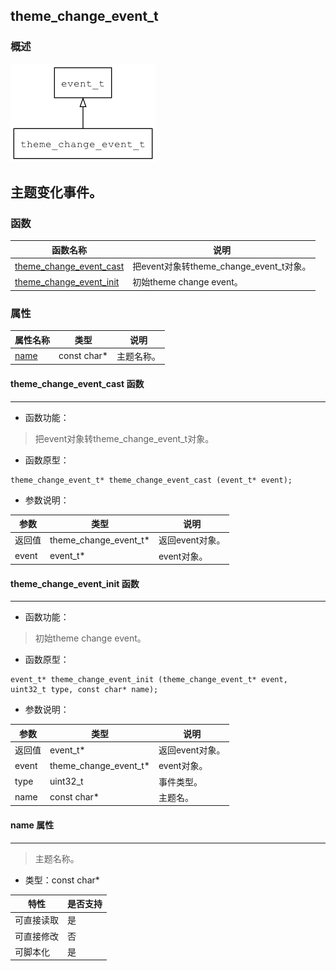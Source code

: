 ## theme\_change\_event\_t
### 概述
![image](images/theme_change_event_t_0.png)

主题变化事件。
----------------------------------
### 函数
<p id="theme_change_event_t_methods">

| 函数名称 | 说明 | 
| -------- | ------------ | 
| <a href="#theme_change_event_t_theme_change_event_cast">theme\_change\_event\_cast</a> | 把event对象转theme_change_event_t对象。 |
| <a href="#theme_change_event_t_theme_change_event_init">theme\_change\_event\_init</a> | 初始theme change event。 |
### 属性
<p id="theme_change_event_t_properties">

| 属性名称 | 类型 | 说明 | 
| -------- | ----- | ------------ | 
| <a href="#theme_change_event_t_name">name</a> | const char* | 主题名称。 |
#### theme\_change\_event\_cast 函数
-----------------------

* 函数功能：

> <p id="theme_change_event_t_theme_change_event_cast">把event对象转theme_change_event_t对象。

* 函数原型：

```
theme_change_event_t* theme_change_event_cast (event_t* event);
```

* 参数说明：

| 参数 | 类型 | 说明 |
| -------- | ----- | --------- |
| 返回值 | theme\_change\_event\_t* | 返回event对象。 |
| event | event\_t* | event对象。 |
#### theme\_change\_event\_init 函数
-----------------------

* 函数功能：

> <p id="theme_change_event_t_theme_change_event_init">初始theme change event。

* 函数原型：

```
event_t* theme_change_event_init (theme_change_event_t* event, uint32_t type, const char* name);
```

* 参数说明：

| 参数 | 类型 | 说明 |
| -------- | ----- | --------- |
| 返回值 | event\_t* | 返回event对象。 |
| event | theme\_change\_event\_t* | event对象。 |
| type | uint32\_t | 事件类型。 |
| name | const char* | 主题名。 |
#### name 属性
-----------------------
> <p id="theme_change_event_t_name">主题名称。

* 类型：const char*

| 特性 | 是否支持 |
| -------- | ----- |
| 可直接读取 | 是 |
| 可直接修改 | 否 |
| 可脚本化   | 是 |
